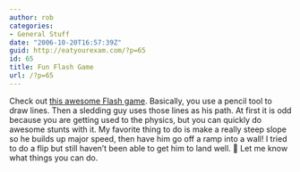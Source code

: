 ```yaml
---
author: rob
categories:
- General Stuff
date: "2006-10-20T16:57:39Z"
guid: http://eatyourexam.com/?p=65
id: 65
title: Fun Flash Game
url: /?p=65
---
```

Check out [this awesome Flash game](http://www.deviantart.com/deviation/40255643/). Basically, you use a pencil tool to draw lines. Then a sledding guy uses those lines as his path. At first it is odd because you are getting used to the physics, but you can quickly do awesome stunts with it. My favorite thing to do is make a really steep slope so he builds up major speed, then have him go off a ramp into a wall! I tried to do a flip but still haven’t been able to get him to land well. 🙁 Let me know what things you can do.